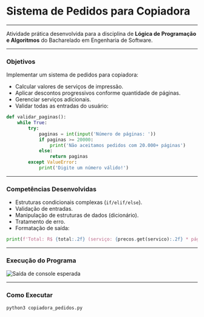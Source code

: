 # **Sistema de Pedidos para Copiadora**
---
Atividade prática desenvolvida para a disciplina de **Lógica de Programação e Algoritmos** do Bacharelado em Engenharia de Software.


---
### Objetivos
Implementar um sistema de pedidos para copiadora:
- Calcular valores de serviços de impressão.
- Aplicar descontos progressivos conforme quantidade de páginas.
- Gerenciar serviços adicionais.
- Validar todas as entradas do usuário:

```python
def validar_paginas():
    while True:
        try:
            paginas = int(input('Número de páginas: '))
            if paginas >= 20000:
                print('Não aceitamos pedidos com 20.000+ páginas')
            else:
                return paginas
        except ValueError:
            print('Digite um número válido!')
```

---
### Competências Desenvolvidas
- Estruturas condicionais complexas (`if/elif/else`).
- Validação de entradas.
- Manipulação de estruturas de dados (dicionário).
- Tratamento de erro.
- Formatação de saída:

```python
print(f'Total: R$ {total:.2f} (serviço: {precos.get(servico):.2f} * páginas: {paginas:.0f} + extra: {extra:.2f})')
```

---
### Execução do Programa
![Saída de console esperada](https://github.com/larisanti/py-3/blob/main/output.png)

---
### Como Executar
```bash
python3 copiadora_pedidos.py
```
